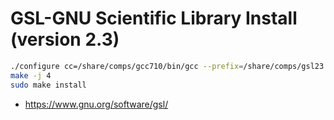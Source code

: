 # GSL-GNU Scientific Library Install (version 2.3)
```bash
./configure cc=/share/comps/gcc710/bin/gcc --prefix=/share/comps/gsl23
make -j 4
sudo make install
```

- https://www.gnu.org/software/gsl/
